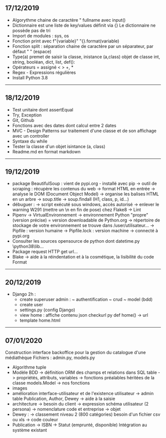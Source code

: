 17/12/2019
---------------------------------------------------------------
- Algorythme chaine de caractère "<Firstname> <Middle> <Lastname>
fullname avec input()
- Dictionnaire est une liste de key/values définit via {}
Le dictionnaire ne possède pas de tri
- Import de modules : sys, os
- Fonction print avec f"{variable}"
                       "{}.format(variable)
- Fonction split : séparation chaine de caractère par un séparateur, par défaut " " (espace)
- Type(a) premet de saisir la classe,
inistance (a,class)
objet de classe int, string, booléan, dict, list, def():
- Opérateurs = assigné
< >
+, *
- Regex - Expressions régulières
- Install Python 3.8
_______________________________________________________________


18/12/2019
---------------------------------------------------------------
- Test unitaire dont assertEqual
- Try, Exception
- Git, Github
- Fonctions avec des dates dont calcul entre 2 dates
- MVC - Design Patterns sur traitement d'une classe et de son  affichage avec un controller
- Syntaxe du while
- Tester la classe d'un objet isintance (a, class)
- Readme.md en format markdown
_______________________________________________________________


19/12/2019
---------------------------------------------------------------
- package BeautifulSoup : 
    vient de pypi.org - installé avec pip
    -> outil de scraping : récupère les contenus du web
    -> format HTML en entrée
        -> analyse le DOM (Document Object Model)
        -> organise les balises HTML en un arbre
        -> soup.title
        -> soup.findall (H1, class, p, id...)
- débuguer :
    -> script exécuté sous windows, accès autorisé
    -> enlever le warning W291 (mettre un \n en fin de pose) chez Flake8 -> Lint
- Pipenv -> VirtualEnvironnement
    -> environnement Python "propre" (version précise) = version downloadable de Python.org
    -> répertoire de stockage de votre environnement se trouve dans /user/utilisateur...
    -> Pipfile : version humaine
    -> Pipfile.lock : version machine
    -> connecté à pypi.org
- Consulter les sources opensource de python dont datetime.py
    \python38\lib\...
- Package request
    HTTP get url...
- Blake -> aide à la réindentation et à la cosmétique, la lisibilité du code Format
__________________________________________________________________


20/12/2019
------------------------------------------------------------------
- Django 2h :
    - create superuser admin :  ~ authentification
                                ~ crud
                                ~ model (bdd)
    - create user
    - settings.py (config Django)
    - view home : affiche contenu json checkurl
        py def home() -> url
    - template home.html
__________________________________________________________________


07/01/2020
------------------------------------------------------------------
Construction interface backoffice pour la gestion du catalogue d'une médiathèque
Fichiers : admin.py, models.py
- Algorithme tuple
- Modèle BDD
    -> définition ORM des champs et relations dans SQL table
    -> propriétés, attributs, variables
    -> fonctions préalables héritées de la classe models.Model
    -> nos fonctions
- images
- amélioration interface-utilisateur et de l'existence utilisateur
        -> admin table Publication, Author, Dewey
        -> aide à la saisie
- architecture
    -> besoin du client
    -> expression schéma utilisateur (2 persona)
    -> nomenclature code et entreprise
    -> objet
- Dewey :
    -> classement niveau 2 (800 catégories)
    besoin d'un fichier csv ou xls
    -> code couleur
- Publication
    -> ISBN
    -> Statut (emprunté, disponible)
        Intégration au système existant